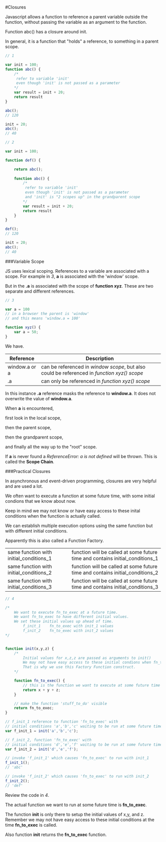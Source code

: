 #Closures

Javascript allows a function to reference a parent variable outside the function, without passing the variable as an argument to the function.

Function abc() has a closure around init. 

In general, it is a function that "holds" a reference, to something in a parent scope.

```javascript
// 1

var init = 100;
function abc() {
	/*
	 refer to variable 'init'
	 even though 'init' is not passed as a parameter
	*/
	var result = init + 20;
	return result
}

abc();
// 120

init = 20;
abc();
// 40
```


```javascript
// 2

var init = 100;

function def() {	

	return abc();
	
	function abc() {
		/*
		 refer to variable 'init'
		 even though 'init' is not passed as a parameter
		 and 'init' is "2 scopes up" in the grandparent scope
		*/
		var result = init + 20;
		return result
	}
}

def();
// 120

init = 20;
abc();
// 40
```

###Variable Scope

JS uses lexical scoping. References to a variable are associated with a scope. For example in *3*, **a** is associated with the 'window' scope.

But in the **<function xyz>.a** is associated with the scope of **function xyz**. These are two separate and different references.

```javascript
// 3

var a = 100
// in a browser the parent is 'window'
// and this means 'window.a = 100'

function xyz() {
	var a = 50;
}
```

We have.

| Reference      | Description                                                                                             |
|----------------|---------------------------------------------------------------------------------------------|
|window.a or a   |	can be referenced in *window scope*, but also could be referenced in *function xyz() scope*|
|<function xyz>.a|	can only be referenced in *function xyz() scope*|

In this instance **<function xyz>.a** reference masks the reference to **window.a**. It does not overwrite the value of **window.a**.

When **a** is encountered,

first look in the local scope,

then the parent scope,

then the grandparent scope,

and finally all the way up to the "root" scope.

If **a** is never found a *ReferenceError: a is not defined* will be thrown. This is called the **Scope Chain**.   


###Practical Closures

In asynchronous and event-driven programming, closures are very helpful and are used a lot.

We often want to execute a function at some future time, with some initial condions that we know about now.

Keep in mind we may not know or have easy access to these inital conditions when the function is actually called. 

We can establish multiple execution options using the same function but with different initial conditions.

Apparently this is also called a Function Factory.


|  									     |                                                                              |
|----------------------------------------|------------------------------------------------------------------------------|
|same function with initial_conditions_1 | function will be called at some future time and contains initial_conditions_1|
|same function with initial_conditions_2 | function will be called at some future time and contains initial_conditions_2|
|same function with initial_conditions_3 | function will be called at some future time and contains initial_conditions_3|

```javascript
// 4

/*
	We want to execute fn_to_exec at a future time.
	We want fn_to_exec to have different initial values.
	We set these initial values up ahead of time.
		f_init_1	fn_to_exec with init_1 values
		f_init_2	fn_to_exec with init_2 values	
*/


function init(x,y,z) {
	/*	
		Initial values for x,z,z are passed as arguments to init()
		We may not have easy access to these initial condions when fn_to_exec() runs.
	    That is why we use this Factory Function construct. 
	*/

	function fn_to_exec() {
		// this is the function we want to execute at some future time
		return x + y + z;
	}

	// make the function 'stuff_to_do' visible
	return fn_to_exec;
}

// f_init_1 reference to function 'fn_to_exec' with
// initial conditions 'a','b','c' waiting to be run at some future time 
var f_init_1 = init('a','b','c');

// f_init_2, function 'fn_to_exec' with
// initial conditions 'd','e','f' waiting to be run at some future time 
var f_init_2 = init('d','e','f');

// invoke 'f_init_1' which causes 'fn_to_exec' to run with init_1 
f_init_1();
// 'abc'

// invoke 'f_init_2' which causes 'fn_to_exec' to run with init_2 
f_init_2();
// 'def'

```

Review the code in *4*.

The actual function we want to run at some future time is **fn_to_exec**.

The function **init** is only there to setup the initial values of x,y, and z. Remember we may not have easy access to these initial conditions at the time **fn_to_exec** is called.

Also function **init** returns the **fn_to_exec** function.    








   




